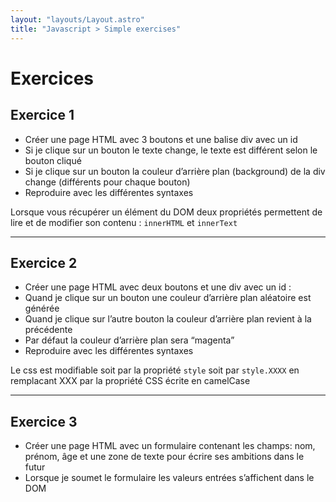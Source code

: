 ```yaml
---
layout: "layouts/Layout.astro"
title: "Javascript > Simple exercises"
---
```


# Exercices

## Exercice 1

- Créer une page HTML avec 3 boutons et une balise div avec un id
- Si je clique sur un bouton le texte change, le texte est différent selon le bouton cliqué
- Si je clique sur un bouton la couleur d’arrière plan (background) de la div change (différents pour chaque bouton)
- Reproduire avec les différentes syntaxes

Lorsque vous récupérer un élément du DOM deux propriétés permettent de lire et de modifier son contenu : `innerHTML` et `innerText`

---

## Exercice 2

- Créer une page HTML avec deux boutons et une div avec un id :
- Quand je clique sur un bouton une couleur d’arrière plan aléatoire est générée
- Quand je clique sur l’autre bouton la couleur d’arrière plan revient à la précédente
- Par défaut la couleur d’arrière plan sera “magenta”
- Reproduire avec les différentes syntaxes

Le css est modifiable soit par la propriété `style` soit par `style.XXXX` en remplacant XXX par la propriété CSS écrite en camelCase

---

## Exercice 3

- Créer une page HTML avec un formulaire contenant les champs: nom, prénom, âge et une zone de texte pour écrire ses ambitions dans le futur
- Lorsque je soumet le formulaire les valeurs entrées s’affichent dans le DOM
